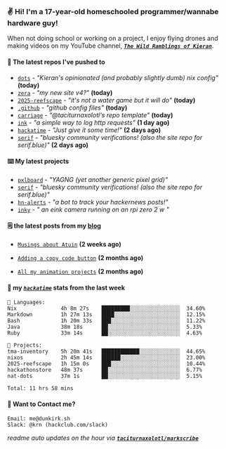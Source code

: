 ### ✌️ Hi! I'm a 17-year-old homeschooled programmer/wannabe hardware guy!

When not doing school or working on a project, I enjoy flying drones and making videos on my YouTube channel, [**_`The Wild Ramblings of Kieran`_**](https://youtube.com/@kieran.rambles).

#### 👷 The latest repos I've pushed to

- [`dots`](https://github.com/taciturnaxolotl/dots) - _"Kieran's opinionated (and probably slightly dumb) nix config"_ **(today)**
- [`zera`](https://github.com/taciturnaxolotl/zera) - _"my new site v4?"_ **(today)**
- [`2025-reefscape`](https://github.com/df1317/2025-reefscape) - _"it's not a water game but it will do"_ **(today)**
- [`.github`](https://github.com/taciturnaxolotl/.github) - _"github config files"_ **(today)**
- [`carriage`](https://github.com/taciturnaxolotl/carriage) - _"@taciturnaxolotl's repo template"_ **(today)**
- [`ink`](https://github.com/taciturnaxolotl/ink) - _"a simple way to log http requests"_ **(1 day ago)**
- [`hackatime`](https://github.com/hackclub/hackatime) - _"Just give it some time!"_ **(2 days ago)**
- [`serif`](https://github.com/taciturnaxolotl/serif) - _"bluesky community verifications! (also the site repo for serif.blue)"_ **(2 days ago)**

#### ⌨️ My latest projects

- [`pxlboard`](https://github.com/taciturnaxolotl/pxlboard) - _"YAGNG (yet another generic pixel grid)"_
- [`serif`](https://github.com/taciturnaxolotl/serif) - _"bluesky community verifications! (also the site repo for serif.blue)"_
- [`hn-alerts`](https://github.com/taciturnaxolotl/hn-alerts) - _"a bot to track your hackernews posts!"_
- [`inky`](https://github.com/taciturnaxolotl/inky) - _" an eink camera running on an rpi zero 2 w "_

#### 🗒️ the latest posts from my [blog](https://dunkirk.sh)

- [`Musings about Atuin`](https://dunkirk.sh/blog/atuin/) **(2 weeks ago)**

- [`Adding a copy code button`](https://dunkirk.sh/blog/adding-a-copy-button/) **(2 months ago)**

- [`All my animation projects`](https://dunkirk.sh/blog/my-animations/) **(2 months ago)**



#### 📡 my [_`hackatime`_](https://waka.hackclub.com) stats from the last week

```text
💾 Languages:
Nix              4h 8m 27s    █████████░░░░░░░░░░░░░░░░  34.60%
Markdown         1h 27m 13s   ████░░░░░░░░░░░░░░░░░░░░░  12.15%
Bash             1h 20m 33s   ███░░░░░░░░░░░░░░░░░░░░░░  11.22%
Java             38m 18s      ██░░░░░░░░░░░░░░░░░░░░░░░  5.33%
Ruby             33m 14s      ██░░░░░░░░░░░░░░░░░░░░░░░  4.63%

💼 Projects:
tma-inventory    5h 20m 41s   ████████████░░░░░░░░░░░░░  44.65%
nixos            2h 45m 14s   ██████░░░░░░░░░░░░░░░░░░░  23.00%
2025-reefscape   1h 15m 0s    ███░░░░░░░░░░░░░░░░░░░░░░  10.44%
hackathonstore   48m 37s      ██░░░░░░░░░░░░░░░░░░░░░░░  6.77%
nat-dots         37m 1s       ██░░░░░░░░░░░░░░░░░░░░░░░  5.15%

Total: 11 hrs 58 mins
```

#### 📮 Want to Contact me?

```text
Email: me@dunkirk.sh
Slack: @krn (hackclub.com/slack)
```

_readme auto updates on the hour via [**`taciturnaxolotl/markscribe`**](https://github.com/taciturnaxolotl/markscribe)_
